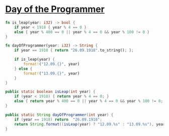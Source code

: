 # [Day of the Programmer](https://www.hackerrank.com/challenges/day-of-the-programmer/problem)

```rust
fn is_leap(year: i32) -> bool {
    if year < 1918 { year % 4 == 0 }
    else { year % 400 == 0 || year % 4 == 0 && year % 100 != 0 }
}

fn dayOfProgrammer(year: i32) -> String {
    if year == 1918 { return "26.09.1918".to_string(); };

    if is_leap(year) {
        format!("12.09.{}", year)
    } else {
        format!("13.09.{}", year)
    }
}
```

```java
public static boolean isLeap(int year) {
    if (year < 1918) { return year % 4 == 0; }
    else { return year % 400 == 0 || year % 4 == 0 && year % 100 != 0; }
}

public static String dayOfProgrammer(int year) {
    if (year == 1918) return  "26.09.1918";
    return String.format((isLeap(year) ? "12.09.%s" : "13.09.%s"), year);
}
```
